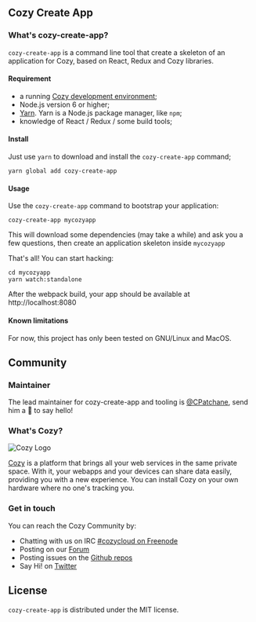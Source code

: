 ## Cozy Create App

### What's cozy-create-app?

`cozy-create-app` is a command line tool that create a skeleton of an application for Cozy, based on React, Redux and Cozy libraries.

#### Requirement

 - a running [Cozy development environment](https://docs.cozy.io/en/dev/app/#install-the-development-environment);
 - Node.js version 6 or higher;
 - [Yarn](https://yarnpkg.com). Yarn is a Node.js package manager, like `npm`;
 - knowledge of React / Redux / some build tools;


#### Install

Just use `yarn` to download and install the `cozy-create-app` command;

```
yarn global add cozy-create-app
```


#### Usage

Use the `cozy-create-app` command to bootstrap your application:

```
cozy-create-app mycozyapp
```

This will download some dependencies (may take a while) and ask you a few questions, then create an application skeleton inside `mycozyapp`

That's all! You can start hacking:

```
cd mycozyapp
yarn watch:standalone
```

After the webpack build, your app should be available at http://localhost:8080


#### Known limitations

For now, this project has only been tested on GNU/Linux and MacOS. 


## Community

### Maintainer

The lead maintainer for cozy-create-app and tooling is [@CPatchane](https://github.com/cpatchane), send him a :beers: to say hello!

### What's Cozy?

![Cozy Logo](https://cdn.rawgit.com/cozy/cozy-guidelines/master/templates/cozy_logo_small.svg)

[Cozy] is a platform that brings all your web services in the same private space.  With it, your webapps and your devices can share data easily, providing you with a new experience. You can install Cozy on your own hardware where no one's tracking you.

### Get in touch

You can reach the Cozy Community by:

- Chatting with us on IRC [#cozycloud on Freenode][freenode]
- Posting on our [Forum][forum]
- Posting issues on the [Github repos][github]
- Say Hi! on [Twitter][twitter]


## License

`cozy-create-app` is distributed under the MIT license.


[cozy]: https://cozy.io "Cozy Cloud"
[freenode]: http://webchat.freenode.net/?randomnick=1&channels=%23cozycloud&uio=d4
[forum]: https://forum.cozy.io/
[github]: https://github.com/cozy/
[twitter]: https://twitter.com/cozycloud
